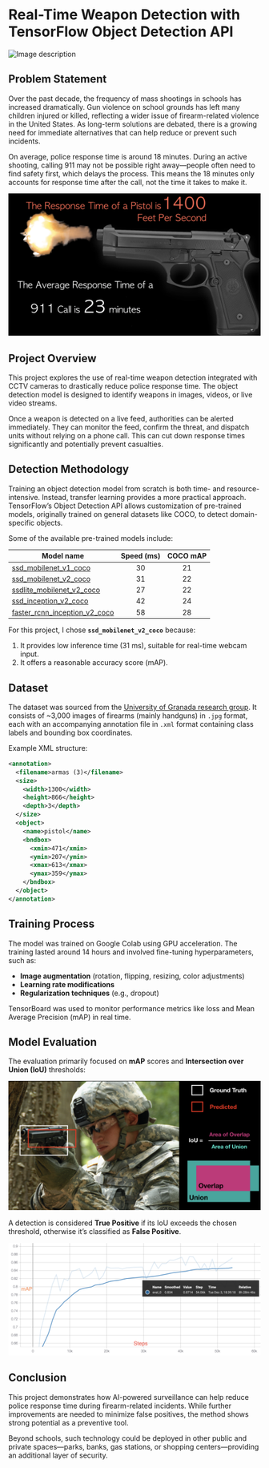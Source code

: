 # Real-Time Weapon Detection with TensorFlow Object Detection API

![Image description](http://github.com/ahmedriaz12/-Real-Time-Weapon-Detection-with-TensorFlow/blob/master/Demo/de1.gif)

## Problem Statement
Over the past decade, the frequency of mass shootings in schools has increased dramatically. Gun violence on school grounds has left many children injured or killed, reflecting a wider issue of firearm-related violence in the United States. As long-term solutions are debated, there is a growing need for immediate alternatives that can help reduce or prevent such incidents.

On average, police response time is around 18 minutes. During an active shooting, calling 911 may not be possible right away—people often need to find safety first, which delays the process. This means the 18 minutes only accounts for response time after the call, not the time it takes to make it.

![Image description](http://github.com/ahmedriaz12/-Real-Time-Weapon-Detection-with-TensorFlow/blob/master/Demo/respons_time.png)

## Project Overview
This project explores the use of real-time weapon detection integrated with CCTV cameras to drastically reduce police response time. The object detection model is designed to identify weapons in images, videos, or live video streams.

Once a weapon is detected on a live feed, authorities can be alerted immediately. They can monitor the feed, confirm the threat, and dispatch units without relying on a phone call. This can cut down response times significantly and potentially prevent casualties.

## Detection Methodology
Training an object detection model from scratch is both time- and resource-intensive. Instead, transfer learning provides a more practical approach. TensorFlow’s Object Detection API allows customization of pre-trained models, originally trained on general datasets like COCO, to detect domain-specific objects.

Some of the available pre-trained models include:

| Model name  | Speed (ms) | COCO mAP |
| ------------ | :--------------: | :--------------: |
| [ssd_mobilenet_v1_coco](http://download.tensorflow.org/models/object_detection/ssd_mobilenet_v1_coco_2018_01_28.tar.gz) | 30 | 21 |
| [ssd_mobilenet_v2_coco](http://download.tensorflow.org/models/object_detection/ssd_mobilenet_v2_coco_2018_03_29.tar.gz) | 31 | 22 |
| [ssdlite_mobilenet_v2_coco](http://download.tensorflow.org/models/object_detection/ssdlite_mobilenet_v2_coco_2018_05_09.tar.gz) | 27 | 22 |
| [ssd_inception_v2_coco](http://download.tensorflow.org/models/object_detection/ssd_inception_v2_coco_2018_01_28.tar.gz) | 42 | 24 |
| [faster_rcnn_inception_v2_coco](http://download.tensorflow.org/models/object_detection/faster_rcnn_inception_v2_coco_2018_01_28.tar.gz) | 58 | 28 |

For this project, I chose **`ssd_mobilenet_v2_coco`** because:
1. It provides low inference time (31 ms), suitable for real-time webcam input.
2. It offers a reasonable accuracy score (mAP).

## Dataset
The dataset was sourced from the [University of Granada research group](https://sci2s.ugr.es/weapons-detection). It consists of ~3,000 images of firearms (mainly handguns) in `.jpg` format, each with an accompanying annotation file in `.xml` format containing class labels and bounding box coordinates.

Example XML structure:
```xml
<annotation>
  <filename>armas (3)</filename>
  <size>
    <width>1300</width>
    <height>866</height>
    <depth>3</depth>
  </size>
  <object>
    <name>pistol</name>
    <bndbox>
      <xmin>471</xmin>
      <ymin>207</ymin>
      <xmax>613</xmax>
      <ymax>359</ymax>
    </bndbox>
  </object>
</annotation>
```

## Training Process
The model was trained on Google Colab using GPU acceleration. The training lasted around 14 hours and involved fine-tuning hyperparameters, such as:
- **Image augmentation** (rotation, flipping, resizing, color adjustments)
- **Learning rate modifications**
- **Regularization techniques** (e.g., dropout)

TensorBoard was used to monitor performance metrics like loss and Mean Average Precision (mAP) in real time.

## Model Evaluation
The evaluation primarily focused on **mAP** scores and **Intersection over Union (IoU)** thresholds:

![Image description](http://github.com/ahmedriaz12/-Real-Time-Weapon-Detection-with-TensorFlow/blob/master/Demo/IOU.png)

A detection is considered **True Positive** if its IoU exceeds the chosen threshold, otherwise it’s classified as **False Positive**.

![Image description](http://github.com/ahmedriaz12/-Real-Time-Weapon-Detection-with-TensorFlow/blob/master/Demo/mAP%40.5IOU.png)

## Conclusion
This project demonstrates how AI-powered surveillance can help reduce police response time during firearm-related incidents. While further improvements are needed to minimize false positives, the method shows strong potential as a preventive tool.

Beyond schools, such technology could be deployed in other public and private spaces—parks, banks, gas stations, or shopping centers—providing an additional layer of security.

